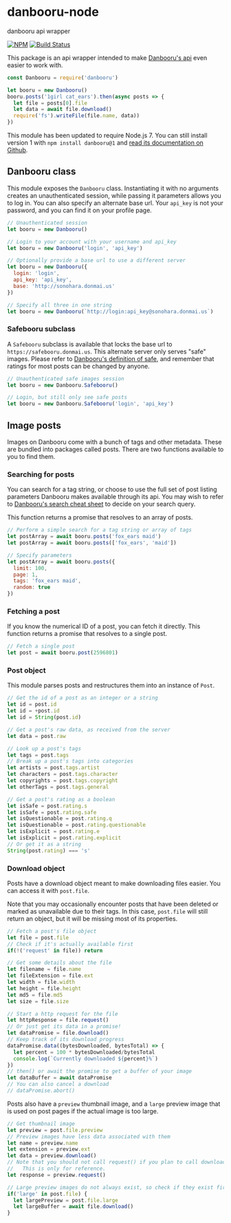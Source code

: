 # danbooru-node
danbooru api wrapper

[![NPM](https://nodei.co/npm/danbooru.png?mini=true)](https://nodei.co/npm/danbooru/)
[![Build Status](https://travis-ci.org/stawberri/danbooru-node.svg?branch=master)](https://travis-ci.org/stawberri/danbooru-node)

This package is an api wrapper intended to make [Danbooru's api](https://danbooru.donmai.us/wiki_pages/43568) even easier to work with.

```js
const Danbooru = require('danbooru')

let booru = new Danbooru()
booru.posts('1girl cat_ears').then(async posts => {
  let file = posts[0].file
  let data = await file.download()
  require('fs').writeFile(file.name, data))
})
```

This module has been updated to require Node.js 7. You can still install version 1 with `npm install danbooru@1` and [read its documentation on Github](https://github.com/stawberri/danbooru-node/tree/v1.4.8).


## Danbooru class
This module exposes the `Danbooru` class. Instantiating it with no arguments creates an unauthenticated session, while passing it parameters allows you to log in. You can also specify an alternate base url. Your `api_key` is not your password, and you can find it on your profile page.

```js
// Unauthenticated session
let booru = new Danbooru()

// Login to your account with your username and api_key
let booru = new Danbooru('login', 'api_key')

// Optionally provide a base url to use a different server
let booru = new Danbooru({
  login: 'login',
  api_key: 'api_key',
  base: 'http://sonohara.donmai.us'
})

// Specify all three in one string
let booru = new Danbooru(`http://login:api_key@sonohara.donmai.us`)
```

### Safebooru subclass

A `Safebooru` subclass is available that locks the base url to `https://safebooru.donmai.us`. This alternate server only serves "safe" images. Please refer to [Danbooru's definition of safe](https://danbooru.donmai.us/wiki_pages/10920), and remember that ratings for most posts can be changed by anyone.

```js
// Unauthenticated safe images session
let booru = new Danbooru.Safebooru()

// Login, but still only see safe posts
let booru = new Danbooru.Safebooru('login', 'api_key')
```


## Image posts
Images on Danbooru come with a bunch of tags and other metadata. These are bundled into packages called posts. There are two functions available to you to find them.

### Searching for posts
You can search for a tag string, or choose to use the full set of post listing parameters Danbooru makes available through its api. You may wish to refer to [Danbooru's search cheat sheet](https://danbooru.donmai.us/wiki_pages/43049) to decide on your search query.

This function returns a promise that resolves to an array of posts.

```js
// Perform a simple search for a tag string or array of tags
let postArray = await booru.posts('fox_ears maid')
let postArray = await booru.posts(['fox_ears', 'maid'])

// Specify parameters
let postArray = await booru.posts({
  limit: 100,
  page: 1,
  tags: 'fox_ears maid',
  random: true
})
```

### Fetching a post
If you know the numerical ID of a post, you can fetch it directly. This function returns a promise that resolves to a single post.

```js
// Fetch a single post
let post = await booru.post(2596801)
```


### Post object
This module parses posts and restructures them into an instance of `Post`.

```js
// Get the id of a post as an integer or a string
let id = post.id
let id = +post.id
let id = String(post.id)

// Get a post's raw data, as received from the server
let data = post.raw

// Look up a post's tags
let tags = post.tags
// Break up a post's tags into categories
let artists = post.tags.artist
let characters = post.tags.character
let copyrights = post.tags.copyright
let otherTags = post.tags.general

// Get a post's rating as a boolean
let isSafe = post.rating.s
let isSafe = post.rating.safe
let isQuestionable = post.rating.q
let isQuestionable = post.rating.questionable
let isExplicit = post.rating.e
let isExplicit = post.rating.explicit
// Or get it as a string
String(post.rating) === 's'
```

### Download object
Posts have a download object meant to make downloading files easier. You can access it with `post.file`.

Note that you may occasionally encounter posts that have been deleted or marked as unavailable due to their tags. In this case, `post.file` will still return an object, but it will be missing most of its properties.

```js
// Fetch a post's file object
let file = post.file
// Check if it's actually available first
if(!('request' in file)) return

// Get some details about the file
let filename = file.name
let fileExtension = file.ext
let width = file.width
let height = file.height
let md5 = file.md5
let size = file.size

// Start a http request for the file
let httpResponse = file.request()
// Or just get its data in a promise!
let dataPromise = file.download()
// Keep track of its download progress
dataPromise.data((bytesDownloaded, bytesTotal) => {
  let percent = 100 * bytesDownloaded/bytesTotal
  console.log(`Currently downloaded ${percent}%`)
})
// then() or await the promise to get a buffer of your image
let dataBuffer = await dataPromise
// You can also cancel a download
// dataPromise.abort()
```

Posts also have a `preview` thumbnail image, and a `large` preview image that is used on post pages if the actual image is too large.

```js
// Get thumbnail image
let preview = post.file.preview
// Preview images have less data associated with them
let name = preview.name
let extension = preview.ext
let data = preview.download()
// Note that you should not call request() if you plan to call download().
//   This is only for reference.
let response = preview.request()

// Large preview images do not always exist, so check if they exist first.
if('large' in post.file) {
  let largePreview = post.file.large
  let largeBuffer = await file.download()
}
```
